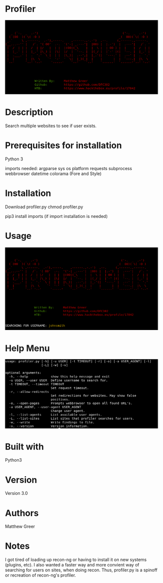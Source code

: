 # Profiler
![title](https://github.com/DFC302/profiler/blob/master/images/header.png)

# Description
Search multiple websites to see if user exists.

# Prerequisites for installation
Python 3

imports needed:
  argparse
  sys
  os
  platform
  requests
  subprocess
  webbrowser
  datetime
  colorama (Fore and Style)
  
# Installation
Download profiler.py
chmod profiler.py
  
pip3 install imports (if import installation is needed)

# Usage
![usage](https://github.com/DFC302/profiler/blob/master/images/usage.png)

# Help Menu
![help](https://github.com/DFC302/profiler/blob/master/images/help.png)

# Built with
Python3

# Version
Version 3.0

# Authors
Matthew Greer

# Notes
I got tired of loading up recon-ng or having to install it on new systems (plugins, etc). I also wanted a faster way and more convient way of searching for users on sites, when doing recon. Thus, profiler.py is a spinoff or recreation of recon-ng's profiler.
  
 

